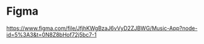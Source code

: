 # Figma

https://www.figma.com/file/JfjhKWgBzaJ6vVyD2ZJBWG/Music-App?node-id=5%3A3&t=0N8Z8bHof72j5bc7-1
